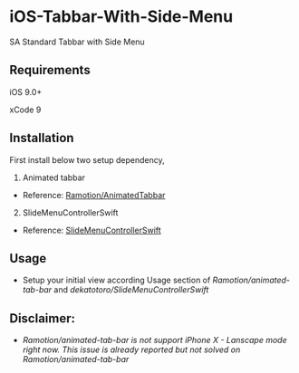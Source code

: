 # iOS-Tabbar-With-Side-Menu
SA Standard Tabbar with Side Menu

## Requirements
iOS 9.0+

xCode 9

## Installation

First install below two setup dependency,

1. Animated tabbar

  - Reference: [Ramotion/AnimatedTabbar](https://github.com/Ramotion/animated-tab-bar)

2. SlideMenuControllerSwift

  - Reference: [SlideMenuControllerSwift](https://github.com/dekatotoro/SlideMenuControllerSwift/tree/swift4)

## Usage

- Setup your initial view according Usage section of _Ramotion/animated-tab-bar_ and _dekatotoro/SlideMenuControllerSwift_

## Disclaimer: 
- _Ramotion/animated-tab-bar is not support iPhone X - Lanscape mode right now. This issue is already reported but not solved on Ramotion/animated-tab-bar_
